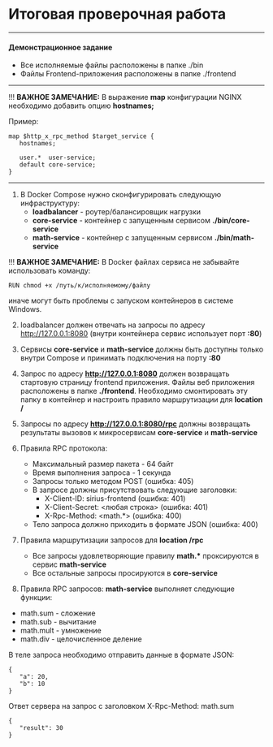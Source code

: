 # Итоговая проверочная работа

---

#### Демонстрационное задание

* Все исполняемые файлы расположены в папке ./bin
* Файлы Frontend-приложения расположены в папке ./frontend

---

!!! __ВАЖНОЕ ЗАМЕЧАНИЕ:__
В выражение **map** конфигурации NGINX необходимо добавить опцию **hostnames;**

Пример:
```
map $http_x_rpc_method $target_service {
   hostnames;

   user.*  user-service;
   default core-service;
}
```
---
1. В Docker Compose нужно сконфигурировать следующую инфраструктуру:
   * __loadbalancer__ - роутер/балансировщик нагрузки
   * __core-service__ - контейнер с запущенным сервисом __./bin/core-service__
   * __math-service__ - контейнер с запущенным сервисом __./bin/math-service__

!!! __ВАЖНОЕ ЗАМЕЧАНИЕ:__
В Docker файлах сервиса не забывайте использовать команду:
```
RUN chmod +x /путь/к/исполняемому/файлу
```
иначе могут быть проблемы с запуском контейнеров в системе Windows.

2. loadbalancer должен отвечать на запросы по адресу http://127.0.0.1:8080 (внутри контейнера сервис использует порт __:80__)

3. Сервисы __core-service__ и __math-service__ должны быть доступны только внутри Compose и принимать подключения на порту __:80__

4. Запрос по адресу __http://127.0.0.1:8080__ должен возвращать стартовую страницу frontend приложения. Файлы веб приложения расположены в папке __./frontend__. Необходимо смонтировать эту папку в контейнер и настроить правило маршрутизации для __location /__

5. Запросы по адресу __http://127.0.0.1:8080/rpc__ должны возвращать результаты вызовов к микросервисам __core-service__ и __math-service__

6. Правила RPC протокола:
   * Максимальный размер пакета - 64 байт
   * Время выполнения запроса - 1 секунда
   * Запросы только методом POST (ошибка: 405)
   * В запросе должны присутствовать следующие заголовки:
     * X-Client-ID: sirius-frontend (ошибка: 401)
     * X-Client-Secret: <любая строка> (ошибка: 401)
     * X-Rpc-Method: <math.*> (ошибка: 400)
   * Тело запроса должно приходить в формате JSON (ошибка: 400)

7. Правила маршрутизации запросов для __location /rpc__
   * Все запросы удовлетворяющие правилу __math.*__ проксируются в сервис __math-service__
   * Все остальные запросы просируются в __core-service__

8. Правила RPC запросов: __math-service__ выполняет следующие функции:

* math.sum - сложение
* math.sub - вычитание
* math.mult - умножение
* math.div - целочисленное деление

В теле запроса необходимо отправить данные в формате JSON:
```
{
   "a": 20,
   "b": 10
}
```
Ответ сервера на запрос с заголовком X-Rpc-Method: math.sum
```
{
   "result": 30
}
```
